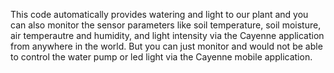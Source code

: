 This code automatically provides watering and light to our plant and you can also monitor the sensor parameters like 
soil temperature, soil moisture, air temperautre and humidity, and light intensity via the Cayenne application from 
anywhere in the world. But you can just monitor and would not be able to control the water pump or led light via the 
Cayenne mobile application.
